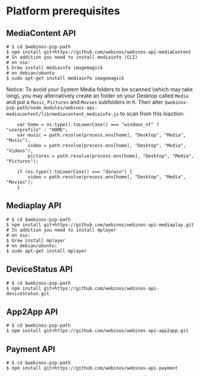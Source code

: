 # Platform prerequisites

## MediaContent API

```
# $ cd $webinos-pzp-path
$ npm install git+https://github.com/webinos/webinos-api-mediaContent
# In addition you need to install mediainfo (CLI)
# on osx:
$ brew install mediainfo imagemagick
# on debian/ubuntu
$ sudo apt-get install mediainfo imagemagick
```

Notice: To avoid your System Media folders to be scanned (which may take long), 
you may alternatively create an folder on your Desktop called ```Media``` and 
put a ```Music```, ```Pictures``` and ```Movies``` subfolders in it.
Then alter ```$webinos-pzp-path/node_modules/webinos-api-mediacontent/lib/mediacontent_mediainfo.js```
to scan from this loaction:
```
    var home = os.type().toLowerCase() === "windows_nt" ? "userprofile" : "HOME";
    var music = path.resolve(process.env[home], "Desktop", "Media", "Music"),
        video = path.resolve(process.env[home], "Desktop", "Media", "Videos"),
        pictures = path.resolve(process.env[home], "Desktop", "Media", "Pictures");

    if (os.type().toLowerCase() === "darwin") {
        video = path.resolve(process.env[home], "Desktop", "Media", "Movies");
    }
```

## Mediaplay API

```
# $ cd $webinos-pzp-path
$ npm install git+https://github.com/webinos/webinos-api-mediaplay.git
# In addition you need to install mplayer
# on osx:
$ brew install mplayer 
# on debian/ubuntu:
$ sudo apt-get install mplayer
```

## DeviceStatus API

```
# $ cd $webinos-pzp-path
$ npm install git+https://github.com/webinos/webinos-api-deviceStatus.git
```

## App2App API

```
# $ cd $webinos-pzp-path
$ npm install git+https://github.com/webinos/webinos-api-app2app.git
```

## Payment API

```
# $ cd $webinos-pzp-path
$ npm install git+https://github.com/webinos/webinos-api-payment
```
